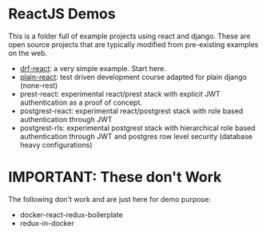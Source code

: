 # ReactJS Demos

This is a folder full of example projects using react and django. These are open source projects that are typically modified from pre-existing examples on the web.

- [drf-react](https://github.com/geezhawk/drf-react): a very simple example. Start here.
- [plain-react](https://testdriven.io): test driven development course adapted for plain django (none-rest)
- prest-react: experimental react/prest stack with explicit JWT authentication as a proof of concept.
- postgrest-react: experimental react/postgrest stack with role based authentication through JWT
- postgrest-rls: experimental postgrest stack with hierarchical role based authentication through JWT and postgres row level security (database heavy configurations)

# IMPORTANT: These don't Work

The following don't work and are just here for demo purpose:

- docker-react-redux-boilerplate
- redux-in-docker
